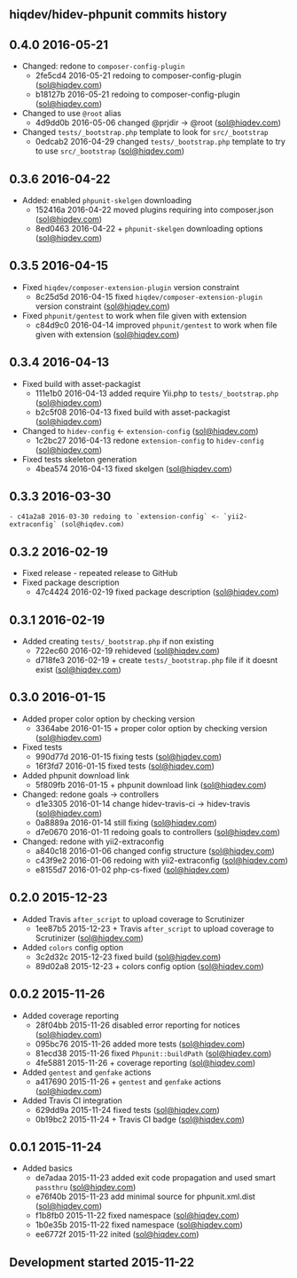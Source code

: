 hiqdev/hidev-phpunit commits history
------------------------------------

## 0.4.0 2016-05-21

- Changed: redone to `composer-config-plugin`
    - 2fe5cd4 2016-05-21 redoing to composer-config-plugin (sol@hiqdev.com)
    - b18127b 2016-05-21 redoing to composer-config-plugin (sol@hiqdev.com)
- Changed to use `@root` alias
    - 4d9dd0b 2016-05-06 changed @prjdir -> @root (sol@hiqdev.com)
- Changed `tests/_bootstrap.php` template to look for `src/_bootstrap`
    - 0edcab2 2016-04-29 changed `tests/_bootstrap.php` template to try to use `src/_bootstrap` (sol@hiqdev.com)

## 0.3.6 2016-04-22

- Added: enabled `phpunit-skelgen` downloading
    - 152416a 2016-04-22 moved plugins requiring into composer.json (sol@hiqdev.com)
    - 8ed0463 2016-04-22 + `phpunit-skelgen` downloading options (sol@hiqdev.com)

## 0.3.5 2016-04-15

- Fixed `hiqdev/composer-extension-plugin` version constraint
    - 8c25d5d 2016-04-15 fixed `hiqdev/composer-extension-plugin` version constraint (sol@hiqdev.com)
- Fixed `phpunit/gentest` to work when file given with extension
    - c84d9c0 2016-04-14 improved `phpunit/gentest` to work when file given with extension (sol@hiqdev.com)

## 0.3.4 2016-04-13

- Fixed build with asset-packagist
    - 111e1b0 2016-04-13 added require Yii.php to `tests/_bootstrap.php` (sol@hiqdev.com)
    - b2c5f08 2016-04-13 fixed build with asset-packagist (sol@hiqdev.com)
- Changed to `hidev-config` <- `extension-config` (sol@hiqdev.com)
    - 1c2bc27 2016-04-13 redone `extension-config` to `hidev-config` (sol@hiqdev.com)
- Fixed tests skeleton generation
    - 4bea574 2016-04-13 fixed skelgen (sol@hiqdev.com)

## 0.3.3 2016-03-30

    - c41a2a8 2016-03-30 redoing to `extension-config` <- `yii2-extraconfig` (sol@hiqdev.com)

## 0.3.2 2016-02-19

- Fixed release - repeated release to GitHub
- Fixed package description
    - 47c4424 2016-02-19 fixed package description (sol@hiqdev.com)

## 0.3.1 2016-02-19

- Added creating `tests/_bootstrap.php` if non existing
    - 722ec60 2016-02-19 rehideved (sol@hiqdev.com)
    - d718fe3 2016-02-19 + create `tests/_bootstrap.php` file if it doesnt exist (sol@hiqdev.com)

## 0.3.0 2016-01-15

- Added proper color option by checking version
    - 3364abe 2016-01-15 + proper color option by checking version (sol@hiqdev.com)
- Fixed tests
    - 990d77d 2016-01-15 fixing tests (sol@hiqdev.com)
    - 16f3fd7 2016-01-15 fixed tests (sol@hiqdev.com)
- Added phpunit download link
    - 5f809fb 2016-01-15 + phpunit download link (sol@hiqdev.com)
- Changed: redone goals -> controllers
    - d1e3305 2016-01-14 change hidev-travis-ci -> hidev-travis (sol@hiqdev.com)
    - 0a8889a 2016-01-14 still fixing (sol@hiqdev.com)
    - d7e0670 2016-01-11 redoing goals to controllers (sol@hiqdev.com)
- Changed: redone with yii2-extraconfig
    - a840c18 2016-01-06 changed config structure (sol@hiqdev.com)
    - c43f9e2 2016-01-06 redoing with yii2-extraconfig (sol@hiqdev.com)
    - e8155d7 2016-01-02 php-cs-fixed (sol@hiqdev.com)

## 0.2.0 2015-12-23

- Added Travis `after_script` to upload coverage to Scrutinizer
    - 1ee87b5 2015-12-23 + Travis `after_script` to upload coverage to Scrutinizer (sol@hiqdev.com)
- Added `colors` config option
    - 3c2d32c 2015-12-23 fixed build (sol@hiqdev.com)
    - 89d02a8 2015-12-23 + colors config option (sol@hiqdev.com)

## 0.0.2 2015-11-26

- Added coverage reporting
    - 28f04bb 2015-11-26 disabled error reporting for notices (sol@hiqdev.com)
    - 095bc76 2015-11-26 added more tests (sol@hiqdev.com)
    - 81ecd38 2015-11-26 fixed `Phpunit::buildPath` (sol@hiqdev.com)
    - 4fe5881 2015-11-26 + coverage reporting (sol@hiqdev.com)
- Added `gentest` and `genfake` actions
    - a417690 2015-11-26 + `gentest` and `genfake` actions (sol@hiqdev.com)
- Added Travis CI integration
    - 629dd9a 2015-11-24 fixed tests (sol@hiqdev.com)
    - 0b19bc2 2015-11-24 + Travis CI badge (sol@hiqdev.com)

## 0.0.1 2015-11-24

- Added basics
    - de7adaa 2015-11-23 added exit code propagation and used smart `passthru` (sol@hiqdev.com)
    - e76f40b 2015-11-23 add minimal source for phpunit.xml.dist (sol@hiqdev.com)
    - f1b8fb0 2015-11-22 fixed namespace (sol@hiqdev.com)
    - 1b0e35b 2015-11-22 fixed namespace (sol@hiqdev.com)
    - ee6772f 2015-11-22 inited (sol@hiqdev.com)

## Development started 2015-11-22

